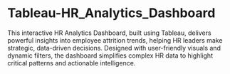 # Tableau-HR_Analytics_Dashboard
This interactive HR Analytics Dashboard, built using Tableau, delivers powerful insights into employee attrition trends, helping HR leaders make strategic, data-driven decisions. Designed with user-friendly visuals and dynamic filters, the dashboard simplifies complex HR data to highlight critical patterns and actionable intelligence.

